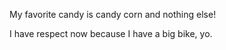 My favorite candy is candy corn and nothing else!

I have respect now because I have a big bike, yo.